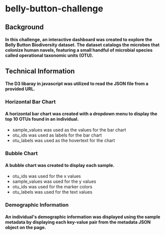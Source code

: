 # belly-button-challenge
## Background
#### In this challenge, an interactive dashboard was created to explore the Belly Button Biodiversity dataset. The dataset catalogs the microbes that colonize human navels, featuring a small handful of microbial species called operational taxonomic units (OTU). 

## Technical Information
#### The D3 libaray in javascript was utilized to read the JSON file from a provided URL. 
### Horizontal Bar Chart
#### A horizontal bar chart was created with a dropdown menu to display the top 10 OTUs found in an individual. 
- sample_values was used as the values for the bar chart
- otu_ids was used as labels for the bar chart
- otu_labels was used as the hovertext for the chart
### Bubble Chart
#### A bubble chart was created to display each sample.
- otu_ids was used for the x values
- sample_values was used for the y values
- otu_ids was used for the marker colors
- otu_labels was used for the text values
### Demographic Information
#### An individual's demographic information was displayed using the sample metadata by displaying each key-value pair from the metadata JSON object on the page.
